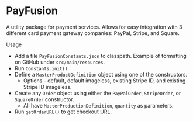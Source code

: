 # PayFusion
A utility package for payment services. Allows for easy integration with 3 different card payment gateway companies: PayPal, Stripe, and Square.

Usage
- Add a file ```PayFusionConstants.json``` to classpath. Example of formatting on GitHub under ```src/main/resources```.
- Run ```Constants.init()```.
- Define a ```MasterProductDefinition``` object using one of the constructors.
    - Options - default, default imageless, existing Stripe ID, and existing Stripe ID imageless.
- Create any ```Order``` object using either the ```PayPalOrder```, ```StripeOrder```, or ```SquareOrder``` constructor.
    - All have ```MasterProductionDefinition```, ```quantity``` as parameters.
- Run ```getOrderURL()``` to get checkout URL. 

